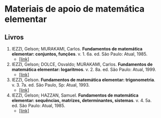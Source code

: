 # Materiais de apoio de matemática elementar

## Livros

1. IEZZI, Gelson; MURAKAMI, Carlos. **Fundamentos de matemática elementar: conjuntos, funções**. v. 1. 6a. ed. São Paulo: Atual, 1985.
   - [[link]](./iezzi1.pdf)
3. IEZZI, Gelson; DOLCE, Osvaldo; MURAKAMI, Carlos. **Fundamentos de matemática elementar: logaritmos**. v. 2. 8a. ed. São Paulo: Atual, 1999.
   - [[link]](./iezzi2.pdf)
4. IEZZI, Gelson. **Fundamentos de matemática elementar: trigonometria**. v. 3. 7a. ed. São Paulo, Sp: Atual, 1993.
   - [[link]](./iezzi3.pdf)
5. IEZZI, Gelson; HAZZAN, Samuel. **Fundamentos de matemática elementar: sequências, matrizes, determinantes, sistemas**. v. 4. 5a. ed. São Paulo: Atual, 1985.
   - [[link]](./iezzi4.pdf)
